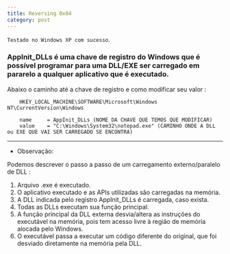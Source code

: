 ```yaml
---
title: Reversing 0x04
category: post
---
```




``Testado no Windows XP com sucesso``.

### AppInit_DLLs é uma chave de registro do Windows que é possível programar para uma DLL/EXE ser carregado em pararelo a qualquer aplicativo que é executado.


Abaixo o caminho até a chave de registro e como modificar seu valor :


		HKEY_LOCAL_MACHINE\SOFTWARE\Microsoft\Windows NT\CurrentVersion\Windows

		name 	 = AppInit_DLLs (NOME DA CHAVE QUE TEMOS QUE MODIFICAR)
		value 	 = "C:\Windows\System32\notepad.exe" (CAMINHO ONDE A DLL ou EXE QUE VAI SER CARREGADO SE ENCONTRA)



---

- Observação:

Podemos descrever o passo a passo de um carregamento externo/paralelo de DLL :

1. Arquivo .exe é executado.
2. O aplicativo executado e as APIs utilizadas são carregadas na memória.
3. A DLL indicada pelo registro AppInit_DLLs é carregada, caso exista.
4. Todas as DLLs executam sua função principal.
5. A função principal da DLL externa desvia/altera as instruções do executável na memória, pois tem acesso livre à
região de memória alocada pelo Windows.
6. O executável passa a executar um código diferente do original, que foi desviado diretamente na memória pela DLL.
